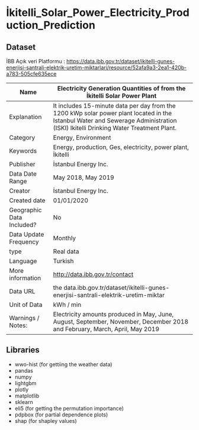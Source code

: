 # İkitelli_Solar_Power_Electricity_Production_Prediction
## Dataset
İBB Açık veri Platformu : https://data.ibb.gov.tr/dataset/ikitelli-gunes-enerjisi-santrali-elektrik-uretim-miktarlari/resource/52afa9a3-2ea1-420b-a783-505cfe635ece

| Name                      | Electricity Generation Quantities of from the İkitelli Solar Power Plant                                                                                                         |
|---------------------------|----------------------------------------------------------------------------------------------------------------------------------------------------------------------------------|
| Explanation               | It includes 15-minute data per day from the 1200 kWp solar power plant located in the Istanbul Water and Sewerage Administration (ISKI) Ikitelli Drinking Water Treatment Plant. |
| Category                  | Energy, Environment                                                                                                                                                              |
| Keywords                  | Energy, production, Ges, electricity, power plant, İkitelli                                                                                                                      |
| Publisher                 | İstanbul Energy Inc.                                                                                                                                                             |
| Data Date Range           | May 2018, May 2019                                                                                                                                                               |
| Creator                   | İstanbul Energy Inc.                                                                                                                                                             |
| Created date              | 01/01/2020                                                                                                                                                                       |
| Geographic Data Included? | No                                                                                                                                                                               |
| Data Update Frequency     | Monthly                                                                                                                                                                          |
| type                      | Real data                                                                                                                                                                        |
| Language                  | Turkish                                                                                                                                                                          |
| More information          | http://data.ibb.gov.tr/contact                                                                                                                                                   |
| Data URL                  | the data.ibb.gov.tr/dataset/ikitelli-gunes-enerjisi-santrali-elektrik-uretim-miktar                                                                                              |
| Unit of Data              | kWh / min                                                                                                                                                                        |
| Warnings / Notes:         | Electricity amounts produced in May, June, August, September, November, December 2018 and February, March, April, May 2019                                                       |

## Libraries
* wwo-hist (for gettiing the weather data)
* pandas
* numpy
* lightgbm
* plotly
* matplotlib
* sklearn
* eli5 (for getting the permutation importance)
* pdpbox (for partial dependence plots)
* shap (for shapley values)
